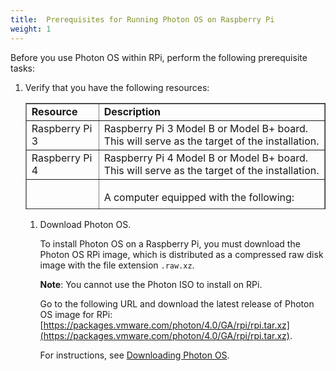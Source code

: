 ```yaml
---
title:  Prerequisites for Running Photon OS on Raspberry Pi
weight: 1
---
```


Before you use Photon OS within RPi, perform the following prerequisite tasks:

1. Verify that you have the following resources:

	<table style="height: 170px;" border="1" width="auto" cellspacing="0" cellpadding="10">
	<tbody>
	<tr>
	<td><b>Resource</b></td>
	<td><b>Description</b></td>
	</tr>
	<tr>
	<td>Raspberry Pi 3</td>
	<td>Raspberry Pi 3 Model B or Model B+ board. This will serve as the target of the installation.</td>
	</tr>
	<tr>
	<td>Raspberry Pi 4</td>
	<td>Raspberry Pi 4 Model B or Model B+ board. This will serve as the target of the installation.</td>
	</tr>
	<tr>
	<td>Host computer</td>
	<td> <p>A computer equipped with the following:</p> 
<p>1.  An SD card reader. 
<p>2. Software utilities to flash an image onto an SD-card (details and instructions provided below).</td>
	</tr>
	<tr>
	<td>Distribution File</td>
	<td>Photon OS RPi image downloaded from <a href="https://packages.vmware.com/photon/">URL</a> <br> 
<p><b>Note</b>: Photon OS RPi image is available only from Photon 3.0 onwards.</td>
	</tr>
	</tbody>
	</table>

1. Download Photon OS. 

    To install Photon OS on a Raspberry Pi, you must download the Photon OS RPi image, which is distributed as a compressed raw disk image with the file extension `.raw.xz`. 
    
    **Note**: You cannot use the Photon ISO to install on RPi. 
    
    Go to the following URL and download the latest release of Photon OS image for RPi: [https://packages.vmware.com/photon/4.0/GA/rpi/rpi.tar.xz](https://packages.vmware.com/photon/4.0/GA/rpi/rpi.tar.xz). 
    
    For instructions, see [Downloading Photon OS](../../downloading-photon/).
